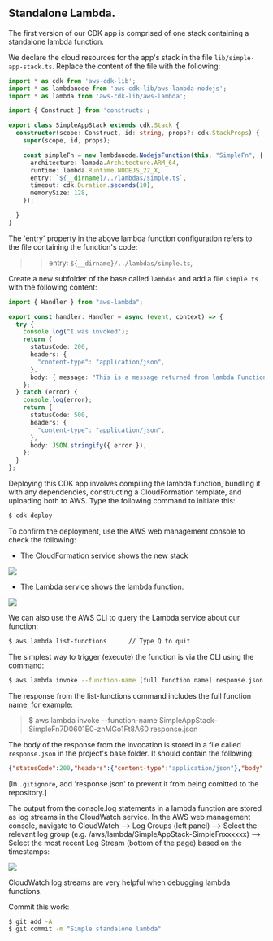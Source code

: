 ## Standalone Lambda.

The first version of our CDK app is comprised of one stack containing a standalone lambda function. 

We declare the cloud resources for the app's stack in the file `lib/simple-app-stack.ts`. Replace the content of the file with the following:
~~~ts
import * as cdk from 'aws-cdk-lib';
import * as lambdanode from 'aws-cdk-lib/aws-lambda-nodejs';
import * as lambda from 'aws-cdk-lib/aws-lambda';

import { Construct } from 'constructs';

export class SimpleAppStack extends cdk.Stack {
  constructor(scope: Construct, id: string, props?: cdk.StackProps) {
    super(scope, id, props);

    const simpleFn = new lambdanode.NodejsFunction(this, "SimpleFn", {
      architecture: lambda.Architecture.ARM_64,
      runtime: lambda.Runtime.NODEJS_22_X,
      entry: `${__dirname}/../lambdas/simple.ts`,
      timeout: cdk.Duration.seconds(10),
      memorySize: 128,
    });

  }
}
~~~
The 'entry' property in the above lambda function configuration refers to the file containing the function's code:
>>entry: `${__dirname}/../lambdas/simple.ts`,

Create a new subfolder of the base called `lambdas` and add a file `simple.ts` with the following content:
~~~ts
import { Handler } from "aws-lambda";

export const handler: Handler = async (event, context) => {
  try {
    console.log("I was invoked");
    return {
      statusCode: 200,
      headers: {
        "content-type": "application/json",
      },
      body: { message: "This is a message returned from lambda Function" },
    };
  } catch (error) {
    console.log(error);
    return {
      statusCode: 500,
      headers: {
        "content-type": "application/json",
      },
      body: JSON.stringify({ error }),
    };
  }
};
~~~

Deploying this CDK app involves compiling the lambda function, bundling it with any dependencies, constructing a CloudFormation template, and uploading both to AWS. Type the following command to initiate this:
~~~bash
$ cdk deploy
~~~

To confirm the deployment, use the AWS web management console to check the following:

+ The CloudFormation service shows the new stack

![][simplestack]

+ The Lambda service shows the lambda function.

![][simplelambda]

We can also use the AWS CLI to query the Lambda service about our function:
~~~bash
$ aws lambda list-functions      // Type Q to quit
~~~

The simplest way to trigger (execute) the function is via the CLI using the command:
~~~bash
$ aws lambda invoke --function-name [full function name] response.json
~~~
The response from the list-functions command includes the full function name, for example:
>$ aws lambda invoke --function-name SimpleAppStack-SimpleFn7D0601E0-znMGo1Ft8A60 response.json

The body of the response from the invocation is stored in a file called `response.json` in the project's base folder. It should contain the following:
~~~json
{"statusCode":200,"headers":{"content-type":"application/json"},"body":{"message":"This is a message returned from lambda Function"}}
~~~
[In `.gitignore`, add 'response.json' to prevent it from being comitted to the repository.]

The output from the console.log statements in a lambda function are stored as log streams in the CloudWatch service. In the AWS web management console, navigate to CloudWatch --> Log Groups (left panel) --> Select the relevant log group (e.g. /aws/lambda/SimpleAppStack-SimpleFnxxxxxx) --> Select the most recent Log Stream (bottom of the page) based on the timestamps:
  
![][logstream]

CloudWatch log streams are very helpful when debugging lambda functions.

Commit this work:
~~~bash
$ git add -A
$ git commit -m "Simple standalone lambda"
~~~

[simplestack]: ./img/simplestack.png
[simplelambda]: ./img/simplelambda.png
[logstream]: ./img/logstream.png

